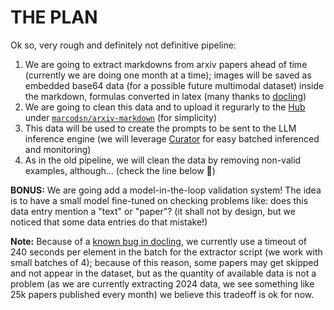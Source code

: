 # THE PLAN

Ok so, very rough and definitely not definitive pipeline:
1. We are going to extract markdowns from arxiv papers ahead of time (currently we are doing one month at a time); images will be saved as embedded base64 data (for a possible future multimodal dataset) inside the markdown, formulas converted in latex (many thanks to [docling](https://github.com/docling-project/docling/tree/main))
2. We are going to clean this data and to upload it regurarly to the [Hub](https://huggingface.co/) under [`marcodsn/arxiv-markdown`](https://huggingface.co/datasets/marcodsn/arxiv-markdown) (for simplicity)
3. This data will be used to create the prompts to be sent to the LLM inference engine (we will leverage [Curator](https://github.com/bespokelabsai/curator) for easy batched inferenced and monitoring)
4. As in the old pipeline, we will clean the data by removing non-valid examples, although... (check the line below 👀)

**BONUS:** We are going add a model-in-the-loop validation system! The idea is to have a small model fine-tuned on checking problems like: does this data entry mention a "text" or "paper"? (it shall not by design, but we noticed that some data entries do that mistake!)

**Note:** Because of a [known bug in docling](https://github.com/docling-project/docling/issues/1283), we currently use a timeout of 240 seconds per element in the batch for the extractor script (we work with small batches of 4); because of this reason, some papers may get skipped and not appear in the dataset, but as the quantity of available data is not a problem (as we are currently extracting 2024 data, we see something like 25k papers published every month) we believe this tradeoff is ok for now.
